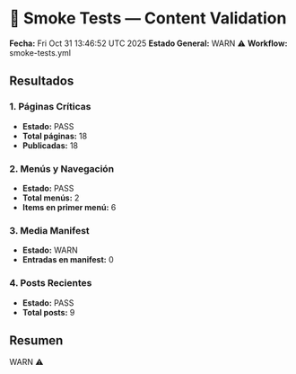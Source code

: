 # 🧪 Smoke Tests — Content Validation
**Fecha:** Fri Oct 31 13:46:52 UTC 2025
**Estado General:** WARN ⚠️
**Workflow:** smoke-tests.yml

## Resultados

### 1. Páginas Críticas
- **Estado:** PASS
- **Total páginas:** 18
- **Publicadas:** 18

### 2. Menús y Navegación
- **Estado:** PASS
- **Total menús:** 2
- **Items en primer menú:** 6

### 3. Media Manifest
- **Estado:** WARN
- **Entradas en manifest:** 0

### 4. Posts Recientes
- **Estado:** PASS
- **Total posts:** 9

## Resumen
WARN ⚠️
